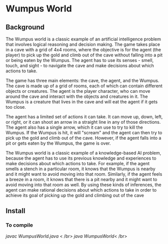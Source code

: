 # Wumpus World
## Background
The Wumpus world is a classic example of an artificial intelligence problem that involves logical reasoning and decision making. The game takes place in a cave with a grid of 4x4 rooms, where the objective is for the agent (the player) to pick up the gold and climb out of the cave without falling into a pit or being eaten by the Wumpus. The agent has to use its senses - smell, touch, and sight - to navigate the cave and make decisions about which actions to take.

The game has three main elements: the cave, the agent, and the Wumpus. The cave is made up of a grid of rooms, each of which can contain different objects or creatures. The agent is the player character, who can move around the cave and interact with the objects and creatures in it. The Wumpus is a creature that lives in the cave and will eat the agent if it gets too close.

The agent has a limited set of actions it can take. It can move up, down, left, or right, or it can shoot an arrow in a straight line in any of those directions. The agent also has a single arrow, which it can use to try to kill the Wumpus. If the Wumpus is hit, it will "scream" and the agent can then try to pick up the gold and climb out of the cave. However, if the agent falls into a pit or gets eaten by the Wumpus, the game is over.

The Wumpus world is a classic example of a knowledge-based AI problem, because the agent has to use its previous knowledge and experiences to make decisions about which actions to take. For example, if the agent smells a stench in a particular room, it knows that the Wumpus is nearby and it might want to avoid moving into that room. Similarly, if the agent feels a breeze in a room, it knows that there is a pit nearby and it might want to avoid moving into that room as well. By using these kinds of inferences, the agent can make rational decisions about which actions to take in order to achieve its goal of picking up the gold and climbing out of the cave




## Install 
### To compile
 *javac WumpusWorld.java* < /br>
*java WumpusWorld*< /br>

